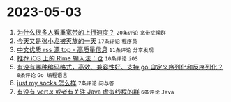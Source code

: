 # 2023-05-03

1. [为什么很多人看重宽带的上行速度？](https://www.v2ex.com/t/936960) `20条评论` `宽带症候群`
1. [今天又是张小龙被灭族的一天](https://www.v2ex.com/t/936964) `17条评论` `程序员`
1. [中文优质 rss 源 top - 高质量信息](https://www.v2ex.com/t/936952) `11条评论` `分享发现`
1. [推荐 iOS 上的 Rime 输入法：仓](https://www.v2ex.com/t/936966) `10条评论` `iOS`
1. [有没有哪种编码格式，高效、兼容性好、支持 go 自定义序列化和反序列化？](https://www.v2ex.com/t/936955) `8条评论` `Go 编程语言`
1. [just my socks 怎么样](https://www.v2ex.com/t/936967) `7条评论` `问与答`
1. [有没有 vert.x 或者有关注 Java 虚拟线程的群](https://www.v2ex.com/t/936958) `6条评论` `Java`
